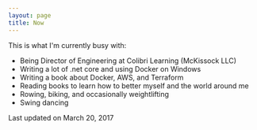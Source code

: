 ```yaml
---
layout: page
title: Now
---
```


This is what I'm currently busy with:

* Being Director of Engineering at Colibri Learning (McKissock LLC)
* Writing a lot of .net core and using Docker on Windows
* Writing a book about Docker, AWS, and Terraform
* Reading books to learn how to better myself and the world around me
* Rowing, biking, and occasionally weightlifting
* Swing dancing

Last updated on March 20, 2017

